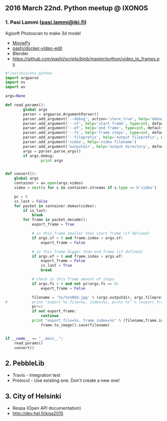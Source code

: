 ## 2016 March 22nd. Python meetup @ IXONOS

### 1. Pasi Lammi (pasi.lammi@iki.fi)
Agisoft Photoscan to make 3d model
* [MoviePy](http://zulko.github.io/moviepy/)
* [pashi/docker-video-edit](https://hub.docker.com/r/pashi/docker-video-edit/~/dockerfile/)
* Blender
* https://github.com/pashi/scripts/blob/master/python/video_to_frames.py
```Python
#!/usr/bin/env python
import argparse
import os
import av

args=None

def read_params():
        global args
        parser = argparse.ArgumentParser()
        parser.add_argument('--debug', action='store_true', help='debug')
        parser.add_argument('--sf', help='start frame', type=int, default=0)
        parser.add_argument('--ef', help='end frame', type=int, default=0)
        parser.add_argument('--fs', help='frame steps', type=int, default=25)
        parser.add_argument('--fileprefix', help='output fileprefix', default='f_')
        parser.add_argument('video', help='video filename')
        parser.add_argument('outputdir', help='output directory', default='/tmp')
        args = parser.parse_args()
        if args.debug:
                print args


def convert():
	global args
	container = av.open(args.video)
	video = next(s for s in container.streams if s.type == b'video')

	pc = 0
	is_last = False
	for packet in container.demux(video):
		if is_last:
			break
		for frame in packet.decode():
			export_frame = True

			# is this frame smaller than start frame (if defined)
			if args.sf > 0 and frame.index < args.sf:
				export_frame = False

			# is this frame bigger than end frame (if defined)
			if args.ef > 0 and frame.index > args.ef:
				export_frame = False
				is_last = True
				break

			# check is this frame amount of steps
			if args.fs > 0 and not pc%args.fs == 0:
				export_frame = False

			filename = '%s/%s%06d.jpg' % (args.outputdir, args.fileprefix,frame.index)
#			print "export %s file=%s, index=%s, pc=%s %s" % (export_frame,filename,frame.index,pc, (pc%args.fs))
			pc+=1
			if not export_frame:
				continue
			print "export file=%s, frame index=%s" % (filename,frame.index)
        		frame.to_image().save(filename)


if __name__ == "__main__":
	read_params()
	convert()

```

## 2. PebbleLib
* Travis - Integration test
* Protocol - Use existing one. Don't create a new one!


## 3. City of Helsinki
* Respa (Open API documentation)
* http://dev.hel.fi/kisa2015
